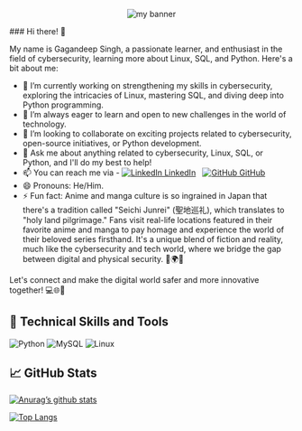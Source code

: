 <p align="center">
  <img src="https://github.com/oberoigagan9/oberoigagan9/assets/47354967/8f244305-912c-41ce-aa11-dc8845ac0dc3" alt="my banner"></a>
</p>
### Hi there! 👋

My name is Gagandeep Singh, a passionate learner, and enthusiast in the field of cybersecurity, learning more about Linux, SQL, and Python. Here's a bit about me:
- 🔭 I’m currently working on strengthening my skills in cybersecurity, exploring the intricacies of Linux, mastering SQL, and diving deep into Python programming.
- 🌱 I’m always eager to learn and open to new challenges in the world of technology.
- 👯 I’m looking to collaborate on exciting projects related to cybersecurity, open-source initiatives, or Python development.
- 💬 Ask me about anything related to cybersecurity, Linux, SQL, or Python, and I'll do my best to help!
- 📫 You can reach me via -
[![LinkedIn](https://i.stack.imgur.com/gVE0j.png) LinkedIn](https://www.linkedin.com/in/gagandeep-singh-53757216a)
&nbsp;
[![GitHub](https://i.stack.imgur.com/tskMh.png) GitHub](https://github.com/oberoigagan9)
- 😄 Pronouns: He/Him.
&nbsp;
- ⚡ Fun fact: Anime and manga culture is so ingrained in Japan that there's a tradition called "Seichi Junrei" (聖地巡礼), which translates to "holy land pilgrimage." Fans visit real-life locations featured in their favorite anime and manga to pay homage and experience the world of their beloved series firsthand. It's a unique blend of fiction and reality, much like the cybersecurity and tech world, where we bridge the gap between digital and physical security. 🌸🌍✨

Let's connect and make the digital world safer and more innovative together! 💻🌐🐍

## 💼 Technical Skills and Tools

![Python](https://img.shields.io/badge/python-3670A0?style=for-the-badge&logo=python&logoColor=ffdd54)
![MySQL](https://img.shields.io/badge/mysql-%2300f.svg?style=for-the-badge&logo=mysql&logoColor=white)
![Linux](https://img.shields.io/badge/Linux-FCC624?style=for-the-badge&logo=linux&logoColor=black)

## 📈 GitHub Stats 

[![Anurag’s github stats](https://github-readme-stats.vercel.app/api?username=oberoigagan9)](https://github.com/oberoigagan9)

[![Top Langs](https://github-readme-stats.vercel.app/api/top-langs/?username=oberoigagan9&layout=compact)](https://github.com/oberoigagan9)

